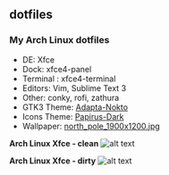 ## dotfiles


### My Arch Linux dotfiles

* DE: Xfce
* Dock: xfce4-panel
* Terminal : xfce4-terminal
* Editors: Vim, Sublime Text 3
* Other: conky, rofi, zathura
* GTK3 Theme: [Adapta-Nokto](https://github.com/adapta-project/adapta-gtk-theme)
* Icons Theme: [Papirus-Dark](https://github.com/PapirusDevelopmentTeam/papirus-icon-theme)
* Wallpaper: [north_pole_1900x1200.jpg](https://i.hizliresim.com/mJzPpV.jpg)


**Arch Linux Xfce - clean**
![alt text](https://i.hizliresim.com/JOq5gj.png)

**Arch Linux Xfce - dirty**
![alt text](https://i.hizliresim.com/ZOMryk.png)


